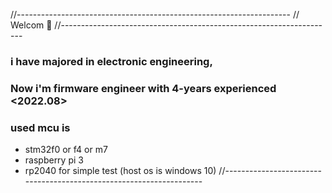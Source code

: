 //--------------------------------------------------------------------
// Welcom 👋
//--------------------------------------------------------------------

### i have majored in electronic engineering,

### Now i'm firmware engineer with 4-years experienced <2022.08>

### used mcu is
- stm32f0 or f4 or m7
- raspberry pi 3
- rp2040 for simple test (host os is windows 10)
//--------------------------------------------------------------------

<!--
**KpuFish/KpuFish** is a ✨ _special_ ✨ repository because its `README.md` (this file) appears on your GitHub profile.

Here are some ideas to get you started:

- 🔭 I’m currently working on ...
- 🌱 I’m currently learning ...
- 👯 I’m looking to collaborate on ...
- 🤔 I’m looking for help with ...
- 💬 Ask me about ...
- 📫 How to reach me: ...
- 😄 Pronouns: ...
- ⚡ Fun fact: ...
--> 
